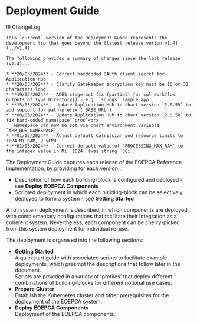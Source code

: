 # Deployment Guide

!!! ChangeLog
    
    This `current` version of the Deployment Guide represents the development tip that goes beyond the [latest release verion v1.4](../v1.4).

    The following provides a summary of changes since the last release (v1.4)...

    * **20/03/2024** - Correct hardcoded OAuth client secret for Application Hub
    * **20/03/2024** - Clarify Gatekeeper encryption key must be 16 or 32 characters long
    * **19/03/2024** - ADES stage-out fix (partial) for cwl workflow outputs of type Directory[] - e.g. `snuggs` sample app
    * **15/03/2024** - Update Application Hub to chart version `2.0.59` to add support for path-prefix (`BASE_URL`)
    * **08/03/2024** - Update Application Hub to chart version `2.0.58` to fix hard-coded namespace `proc`<br>
      _Namespace can now be set via chart environment variable `APP_HUB_NAMESPACE`_
    * **01/03/2024** - Adjust default Calrissian pod resource limits to 1024 Mi RAM, 2 vCPU
    * **01/03/2024** - Correct default value of `PROCESSING_MAX_RAM` to the integer value in Mi `1024` (was string `8Gi`)

The Deployment Guide captures each release of the EOEPCA Reference Implementation, by providing for each version...

* Description of how each building-block is configured and deployed - see **Deploy EOEPCA Components**
* Scripted deployment in which each building-block can be selectively deployed to form a system - see **Getting Started**

A full system deployment is described, in which components are deployed with complementary configurations that facilitate their integration as a coherent system. Nevertheless, each component can be cherry-picked from this system deployment for individual re-use.

The deployment is organised into the following sections:

* **Getting Started**<br>
  A quickstart guide with associated scripts to facilitate example deployments, which preempt the descriptions that follow later in the document.<br>
  Scripts are provided in a variety of 'profiles' that deploy different combinations of building-blocks for different notional use cases.
* **Prepare Cluster**<br>
  Establish the Kubernetes cluster and other prerequisites for the deployment of the EOEPCA system.
* **Deploy EOEPCA Components**<br>
  Deployment of the EOEPCA components.
